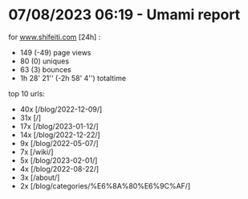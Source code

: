 # 07/08/2023 06:19 - Umami report
for www.shifeiti.com [24h] :

 - 149 (-49) page views
 - 80 (0) uniques
 - 63 (3) bounces
 - 1h 28' 21'' (-2h 58' 4'') totaltime


top 10 urls:
 - 40x [/blog/2022-12-09/]
 - 31x [/]
 - 17x [/blog/2023-01-12/]
 - 14x [/blog/2022-12-22/]
 - 9x [/blog/2022-05-07/]
 - 7x [/wiki/]
 - 5x [/blog/2023-02-01/]
 - 4x [/blog/2022-08-22/]
 - 3x [/about/]
 - 2x [/blog/categories/%E6%8A%80%E6%9C%AF/]


